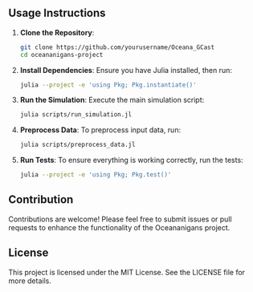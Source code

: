 ## Usage Instructions

1. **Clone the Repository**:
   ```bash
   git clone https://github.com/yourusername/Oceana_GCast
   cd oceananigans-project
   ```

2. **Install Dependencies**:
   Ensure you have Julia installed, then run:
   ```bash
   julia --project -e 'using Pkg; Pkg.instantiate()'
   ```

3. **Run the Simulation**:
   Execute the main simulation script:
   ```bash
   julia scripts/run_simulation.jl
   ```

4. **Preprocess Data**:
   To preprocess input data, run:
   ```bash
   julia scripts/preprocess_data.jl
   ```

5. **Run Tests**:
   To ensure everything is working correctly, run the tests:
   ```bash
   julia --project -e 'using Pkg; Pkg.test()'
   ```

## Contribution

Contributions are welcome! Please feel free to submit issues or pull requests to enhance the functionality of the Oceananigans project.

## License

This project is licensed under the MIT License. See the LICENSE file for more details.
